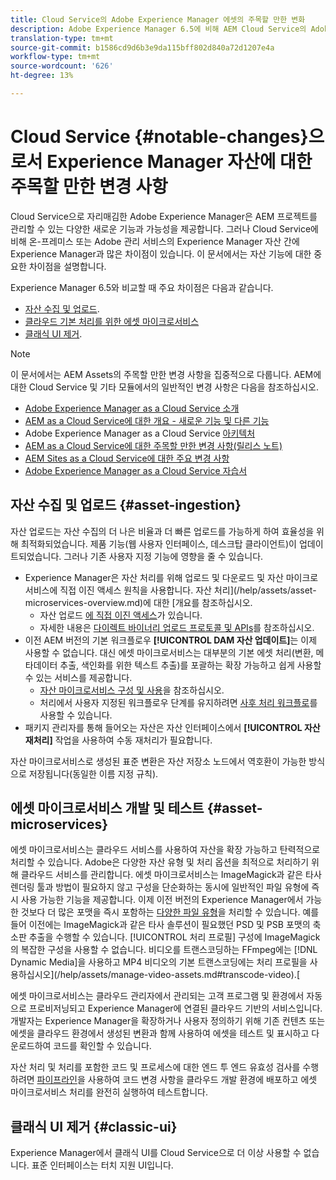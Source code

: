 ```yaml
---
title: Cloud Service의 Adobe Experience Manager 에셋의 주목할 만한 변화
description: Adobe Experience Manager 6.5에 비해 AEM Cloud Service의 Adobe Experience Manager 에셋에 대한 주목할 만한 변화.
translation-type: tm+mt
source-git-commit: b1586cd9d6b3e9da115bff802d840a72d1207e4a
workflow-type: tm+mt
source-wordcount: '626'
ht-degree: 13%

---
```



# Cloud Service {#notable-changes}으로서 Experience Manager 자산에 대한 주목할 만한 변경 사항

Cloud Service으로 자리매김한 Adobe Experience Manager은 AEM 프로젝트를 관리할 수 있는 다양한 새로운 기능과 가능성을 제공합니다. 그러나 Cloud Service에 비해 온-프레미스 또는 Adobe 관리 서비스의 Experience Manager 자산 간에 Experience Manager과 많은 차이점이 있습니다. 이 문서에서는 자산 기능에 대한 중요한 차이점을 설명합니다.

Experience Manager 6.5와 비교할 때 주요 차이점은 다음과 같습니다.

* [자산 수집 및 업로드](#asset-ingestion).
* [클라우드 기본 처리를 위한 에셋 마이크로서비스 ](#asset-microservices)
* [클래식 UI 제거](#classic-ui).

>[!NOTE]
>
>이 문서에서는 AEM Assets의 주목할 만한 변경 사항을 집중적으로 다룹니다. AEM에 대한 Cloud Service 및 기타 모듈에서의 일반적인 변경 사항은 다음을 참조하십시오.
>
>* [Adobe Experience Manager as a Cloud Service 소개](/help/overview/introduction.md)
>* [AEM as a Cloud Service에 대한 개요 - 새로운 기능 및 다른 기능](/help/overview/what-is-new-and-different.md)
>* Adobe Experience Manager as a Cloud Service [아키텍처](/help/core-concepts/architecture.md)
>* [AEM as a Cloud Service에 대한 주목할 만한 변경 사항(릴리스 노트)](/help/release-notes/aem-cloud-changes.md)
>* [ AEM Sites as a Cloud Service에 대한 주요 변경 사항](/help/sites-cloud/sites-cloud-changes.md)
>* [Adobe Experience Manager as a Cloud Service 자습서](https://experienceleague.adobe.com/docs/experience-manager-learn/cloud-service/overview.html)


## 자산 수집 및 업로드 {#asset-ingestion}

자산 업로드는 자산 수집의 더 나은 비율과 더 빠른 업로드를 가능하게 하여 효율성을 위해 최적화되었습니다. 제품 기능(웹 사용자 인터페이스, 데스크탑 클라이언트)이 업데이트되었습니다. 그러나 기존 사용자 지정 기능에 영향을 줄 수 있습니다.

* Experience Manager은 자산 처리를 위해 업로드 및 다운로드 및 자산 마이크로서비스에 직접 이진 액세스 원칙을 사용합니다. 자산 처리](/help/assets/asset-microservices-overview.md)에 대한 [개요를 참조하십시오.
   * 자산 업로드 [에 직접 이진 액세스](/help/assets/asset-microservices-overview.md#asset-upload-with-direct-binary-access)가 있습니다.
   * 자세한 내용은 [다이렉트 바이너리 업로드 프로토콜 및 APIs](/help/assets/developer-reference-material-apis.md#upload-binary)를 참조하십시오.
* 이전 AEM 버전의 기본 워크플로우 **[!UICONTROL DAM 자산 업데이트]**&#x200B;는 이제 사용할 수 없습니다. 대신 에셋 마이크로서비스는 대부분의 기본 에셋 처리(변환, 메타데이터 추출, 색인화를 위한 텍스트 추출)를 포괄하는 확장 가능하고 쉽게 사용할 수 있는 서비스를 제공합니다.
   * [자산 마이크로서비스 구성 및 사용](/help/assets/asset-microservices-configure-and-use.md)을 참조하십시오.
   * 처리에서 사용자 지정된 워크플로우 단계를 유지하려면 [사후 처리 워크플로](/help/assets/asset-microservices-configure-and-use.md#post-processing-workflows)를 사용할 수 있습니다.
* 패키지 관리자를 통해 들어오는 자산은 자산 인터페이스에서 **[!UICONTROL 자산 재처리]** 작업을 사용하여 수동 재처리가 필요합니다.

자산 마이크로서비스로 생성된 표준 변환은 자산 저장소 노드에서 역호환이 가능한 방식으로 저장됩니다(동일한 이름 지정 규칙).

## 에셋 마이크로서비스 개발 및 테스트 {#asset-microservices}

에셋 마이크로서비스는 클라우드 서비스를 사용하여 자산을 확장 가능하고 탄력적으로 처리할 수 있습니다. Adobe은 다양한 자산 유형 및 처리 옵션을 최적으로 처리하기 위해 클라우드 서비스를 관리합니다. 에셋 마이크로서비스는 ImageMagick과 같은 타사 렌더링 툴과 방법이 필요하지 않고 구성을 단순화하는 동시에 일반적인 파일 유형에 즉시 사용 가능한 기능을 제공합니다. 이제 이전 버전의 Experience Manager에서 가능한 것보다 더 많은 포맷을 즉시 포함하는 [다양한 파일 유형](/help/assets/file-format-support.md)을 처리할 수 있습니다. 예를 들어 이전에는 ImageMagick과 같은 타사 솔루션이 필요했던 PSD 및 PSB 포맷의 축소판 추출을 수행할 수 있습니다. [!UICONTROL 처리 프로필] 구성에 ImageMagick의 복잡한 구성을 사용할 수 없습니다. 비디오를 트랜스코딩하는 FFmpeg에는 [!DNL Dynamic Media]을 사용하고 MP4 비디오의 기본 트랜스코딩에는 처리 프로필을 사용하십시오](/help/assets/manage-video-assets.md#transcode-video).[

에셋 마이크로서비스는 클라우드 관리자에서 관리되는 고객 프로그램 및 환경에서 자동으로 프로비저닝되고 Experience Manager에 연결된 클라우드 기반의 서비스입니다. 개발자는 Experience Manager을 확장하거나 사용자 정의하기 위해 기존 컨텐츠 또는 에셋을 클라우드 환경에서 생성된 변환과 함께 사용하여 에셋을 테스트 및 표시하고 다운로드하여 코드를 확인할 수 있습니다.

자산 처리 및 처리를 포함한 코드 및 프로세스에 대한 엔드 투 엔드 유효성 검사를 수행하려면 [파이프라인](/help/implementing/cloud-manager/configure-pipeline.md)을 사용하여 코드 변경 사항을 클라우드 개발 환경에 배포하고 에셋 마이크로서비스 처리를 완전히 실행하여 테스트합니다.

## 클래식 UI 제거 {#classic-ui}

Experience Manager에서 클래식 UI를 Cloud Service으로 더 이상 사용할 수 없습니다. 표준 인터페이스는 터치 지원 UI입니다.
